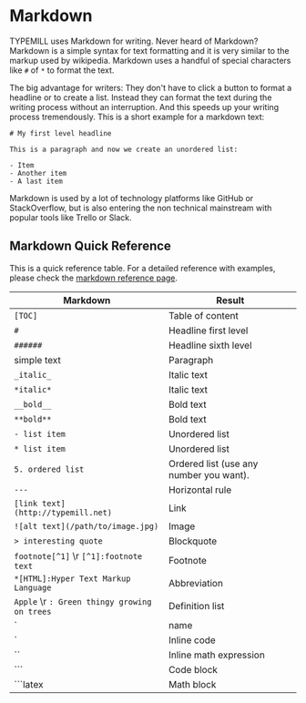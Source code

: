 # Markdown

TYPEMILL uses Markdown for writing. Never heard of Markdown? Markdown is a simple syntax for text formatting and it is very similar to the markup used by wikipedia. Markdown uses a handful of special characters like `#` of `*` to format the text. 

The big advantage for writers: They don't have to click a button to format a headline or to create a list. Instead they can format the text during the writing process without an interruption. And this speeds up your writing process tremendously. This is a short example for a markdown text: 

````
# My first level headline
 
This is a paragraph and now we create an unordered list:
 
- Item
- Another item
- A last item
````

Markdown is used by a lot of technology platforms like GitHub or StackOverflow, but is also entering the non technical mainstream with popular tools like Trello or Slack.

## Markdown Quick Reference

This is a quick reference table. For a detailed reference with examples, please check the [markdown reference page](/info/markdown-test).

| Markdown                                                     | Result                                  |
| ------------------------------------------------------------ | --------------------------------------- |
| `[TOC]`                                                      | Table of content                        |
| `#`                                                          | Headline first level                    |
| `######`                                                     | Headline sixth level                    |
| simple text                                                  | Paragraph                               |
| `_italic_`                                                   | Italic text                             |
| `*italic*`                                                   | Italic text                             |
| `__bold__`                                                   | Bold text                               |
| `**bold**`                                                   | Bold text                               |
| `- list item`                                                | Unordered list                          |
| `* list item`                                                | Unordered list                          |
| `5. ordered list`                                            | Ordered list (use any number you want). |
| `---`                                                        | Horizontal rule                         |
| `[link text](http://typemill.net)`                           | Link                                    |
| `![alt text](/path/to/image.jpg)`                            | Image                                   |
| `> interesting quote`                                        | Blockquote                              |
| `footnote[^1]` \r `[^1]:footnote text`                    | Footnote                                |
| `*[HTML]:Hyper Text Markup Language`                         | Abbreviation                            |
| `Apple` \r `: Green thingy growing on trees`              | Definition list                         |
| `|name       |usage      |` \r `|-----------|-----------|` \r `| My Name   | For Me    |` | Table                                   |
| `                                                            | Inline code                             |
| ``                                                           | Inline math expression                  |
| ```                                                          | Code block                              |
| ```latex                                                     | Math block                              |

